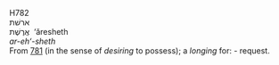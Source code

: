 <body>
  <p>H782<br>  ארשׁת  <br> אֲרֶשֶׁת  ‎  ‘ăresheth  <br><i>ar-eh‘-sheth </i><br>From <a href="h0781.htm">781</a> (in the sense of <i>desiring</i> to possess); a <i>longing</i> for: - request.<br></p>
 </body>